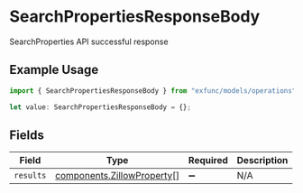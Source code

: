 # SearchPropertiesResponseBody

SearchProperties API successful response

## Example Usage

```typescript
import { SearchPropertiesResponseBody } from "exfunc/models/operations";

let value: SearchPropertiesResponseBody = {};
```

## Fields

| Field                                                                    | Type                                                                     | Required                                                                 | Description                                                              |
| ------------------------------------------------------------------------ | ------------------------------------------------------------------------ | ------------------------------------------------------------------------ | ------------------------------------------------------------------------ |
| `results`                                                                | [components.ZillowProperty](../../models/components/zillowproperty.md)[] | :heavy_minus_sign:                                                       | N/A                                                                      |